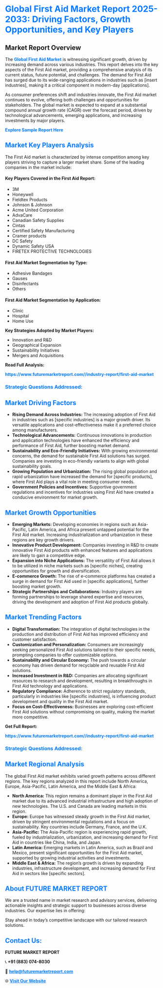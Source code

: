 <h1 style="color: #007BFF;">Global First Aid Market Report 2025-2033: Driving Factors, Growth Opportunities, and Key Players</h1>

<section id="overview">
<h2>Market Report Overview</h2>
<p>The <a href="https://www.futuremarketreport.com//industry-report/first-aid-market" style="color: #007BFF; text-decoration: none;"><strong>Global First Aid Market</strong></a> is witnessing significant growth, driven by increasing demand across various industries. This report delves into the key aspects of the First Aid market, providing a comprehensive analysis of its current status, future potential, and challenges. The demand for First Aid has surged due to its wide-ranging applications in industries such as [insert industries], making it a critical component in modern-day [applications].</p>
<p>As consumer preferences shift and industries innovate, the First Aid market continues to evolve, offering both challenges and opportunities for stakeholders. The global market is expected to expand at a substantial compound annual growth rate (CAGR) over the forecast period, driven by technological advancements, emerging applications, and increasing investments by major players.</p>
</section>

<section id="overview">
<p><a href="https://www.futuremarketreport.com//request-sample/reportId=54367" style="color: #007BFF; text-decoration: none;"><strong>Explore Sample Report Here</strong></a></p>
</section>

<section id="key-players">
<h2 style="color: #007BFF;">Market Key Players Analysis</h2>
<p>The First Aid market is characterized by intense competition among key players striving to capture a larger market share. Some of the leading companies in the market include:</p>
<h4>Key Players Covered in the First Aid Report:</h4>
<ul><li>3M</li><li>Honeywell</li><li>Fieldtex Products</li><li>Johnson &amp; Johnson</li><li>Acme United Corporation</li><li>AdvaCare</li><li>Canadian Safety Supplies</li><li>Cintas</li><li>Certified Safety Manufacturing</li><li>Cramer products</li><li>DC Safety</li><li>Dynamic Safety USA</li><li>FIRETEX PROTECTIVE TECHNOLOGIES</li></ul>
<h4>First Aid Market Segmentation by Type:</h4>
<ul><li>Adhesive Bandages</li><li>Gauses</li><li>Disinfectants</li><li>Others</li></ul>

<h4>First Aid Market Segmentation by Application:</h4>
<ul><li>Clinic</li><li>Hospital</li><li>Home Use</li></ul>
<p><strong>Key Strategies Adopted by Market Players:</strong></p>
<ul>
<li>Innovation and R&D</li>
<li>Geographical Expansion</li>
<li>Sustainability Initiatives</li>
<li>Mergers and Acquisitions</li>
</ul>
</section>

<section>
<p><strong>Read Full Analysis: </strong></p><a href="https://www.futuremarketreport.com//industry-report/first-aid-market" style="color: #007BFF; text-decoration: none;"><strong>https://www.futuremarketreport.com//industry-report/first-aid-market</strong></a>
<h3 style="color: #007BFF;">Strategic Questions Addressed:</h3>
</section>

<section id="driving-factors">
<h2 style="color: #007BFF;">Market Driving Factors</h2>
<ul>
<li><strong>Rising Demand Across Industries:</strong> The increasing adoption of First Aid in industries such as [specific industries] is a major growth driver. Its versatile applications and cost-effectiveness make it a preferred choice among manufacturers.</li>
<li><strong>Technological Advancements:</strong> Continuous innovations in production and application technologies have enhanced the efficiency and performance of First Aid, further boosting market demand.</li>
<li><strong>Sustainability and Eco-Friendly Initiatives:</strong> With growing environmental concerns, the demand for sustainable First Aid solutions has surged. Companies are investing in eco-friendly variants to align with global sustainability goals.</li>
<li><strong>Growing Population and Urbanization:</strong> The rising global population and rapid urbanization have increased the demand for [specific products], where First Aid plays a vital role in meeting consumer needs.</li>
<li><strong>Government Policies and Incentives:</strong> Supportive government regulations and incentives for industries using First Aid have created a conducive environment for market growth.</li>
</ul>
</section>

<section id="growth-opportunities">
<h2 style="color: #007BFF;">Market Growth Opportunities</h2>
<ul>
<li><strong>Emerging Markets:</strong> Developing economies in regions such as Asia-Pacific, Latin America, and Africa present untapped potential for the First Aid market. Increasing industrialization and urbanization in these regions are key growth drivers.</li>
<li><strong>Innovative Product Development:</strong> Companies investing in R&D to create innovative First Aid products with enhanced features and applications are likely to gain a competitive edge.</li>
<li><strong>Expansion into Niche Applications:</strong> The versatility of First Aid allows it to be utilized in niche markets such as [specific niches], creating opportunities for growth and diversification.</li>
<li><strong>E-commerce Growth:</strong> The rise of e-commerce platforms has created a surge in demand for First Aid used in [specific applications], further boosting market growth.</li>
<li><strong>Strategic Partnerships and Collaborations:</strong> Industry players are forming partnerships to leverage shared expertise and resources, driving the development and adoption of First Aid products globally.</li>
</ul>
</section>

<section id="trending-factors">
<h2 style="color: #007BFF;">Market Trending Factors</h2>
<ul>
<li><strong>Digital Transformation:</strong> The integration of digital technologies in the production and distribution of First Aid has improved efficiency and customer satisfaction.</li>
<li><strong>Customization and Personalization:</strong> Consumers are increasingly seeking personalized First Aid solutions tailored to their specific needs, prompting companies to offer customizable options.</li>
<li><strong>Sustainability and Circular Economy:</strong> The push towards a circular economy has driven demand for recyclable and reusable First Aid solutions.</li>
<li><strong>Increased Investment in R&D:</strong> Companies are allocating significant resources to research and development, resulting in breakthroughs in First Aid technology and applications.</li>
<li><strong>Regulatory Compliance:</strong> Adherence to strict regulatory standards, particularly in industries like [specific industries], is influencing product development and quality in the First Aid market.</li>
<li><strong>Focus on Cost-Effectiveness:</strong> Businesses are exploring cost-efficient First Aid solutions without compromising on quality, making the market more competitive.</li>
</ul>
</section>

<section>
<p><strong>Get Full Report: </strong></p><a href="https://www.futuremarketreport.com//industry-report/first-aid-market" style="color: #007BFF; text-decoration: none;"><strong>https://www.futuremarketreport.com//industry-report/first-aid-market</strong></a>
<h3 style="color: #007BFF;">Strategic Questions Addressed:</h3>
</section>


<section id="regional-analysis">
<h2 style="color: #007BFF;">Market Regional Analysis</h2>
<p>The global First Aid market exhibits varied growth patterns across different regions. The key regions analyzed in this report include North America, Europe, Asia-Pacific, Latin America, and the Middle East & Africa:</p>
<ul>
<li><strong>North America:</strong> This region remains a dominant player in the First Aid market due to its advanced industrial infrastructure and high adoption of new technologies. The U.S. and Canada are leading markets in this region.</li>
<li><strong>Europe:</strong> Europe has witnessed steady growth in the First Aid market, driven by stringent environmental regulations and a focus on sustainability. Key countries include Germany, France, and the U.K.</li>
<li><strong>Asia-Pacific:</strong> The Asia-Pacific region is experiencing rapid growth, fueled by industrialization, urbanization, and increasing demand for First Aid in countries like China, India, and Japan.</li>
<li><strong>Latin America:</strong> Emerging markets in Latin America, such as Brazil and Mexico, present significant opportunities for the First Aid market, supported by growing industrial activities and investments.</li>
<li><strong>Middle East & Africa:</strong> The region’s growth is driven by expanding industries, infrastructure development, and increasing demand for First Aid in sectors like [specific sectors].</li>
</ul>
</section>

<footer>
<h2 style="color: #007BFF;">About FUTURE MARKET REPORT</h2>
<p>We are a trusted name in market research and advisory services, delivering actionable insights and strategic support to businesses across diverse industries. Our expertise lies in offering:</p>

<p>Stay ahead in today’s competitive landscape with our tailored research solutions.</p>

<h2 style="color: #007BFF;">Contact Us:</h2>
<p><strong>FUTURE MARKET REPORT</strong></p>
<p>📞 <strong>+91 (883) 074-8030</strong></p>
<p>📧 <strong><a href="mailto:help@futuremarketreport.com" style="color: #007BFF;">help@futuremarketreport.com</a></strong></p>
<p>🌐 <strong><a href="https://www.futuremarketreport.com/" style="color: #007BFF;">Visit Our Website</a></strong></p>
</footer>